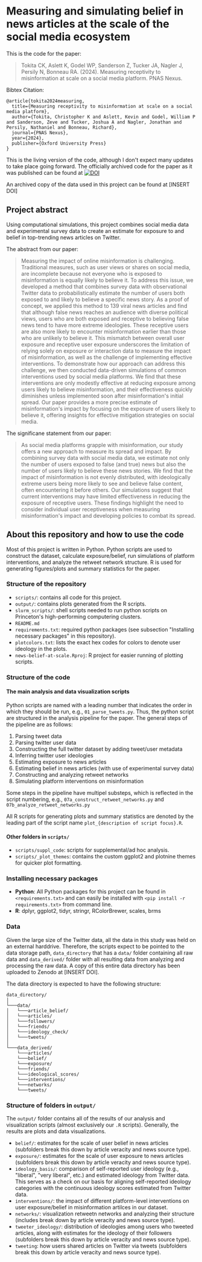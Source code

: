 # Measuring and simulating belief in news articles at the scale of the social media ecosystem

This is the code for the paper:
> Tokita CK, Aslett K, Godel WP, Sanderson Z, Tucker JA, Nagler J, Persily N, Bonneau RA. (2024). Measuring receptivity to misinformation at scale on a social media platform. PNAS Nexus.

Bibtex Citation:
```
@article{tokita2024measuring,
  title={Measuring receptivity to misinformation at scale on a social media platform},
  author={Tokita, Christopher K and Aslett, Kevin and Godel, William P and Sanderson, Zeve and Tucker, Joshua A and Nagler, Jonathan and Persily, Nathaniel and Bonneau, Richard},
  journal={PNAS Nexus},
  year={2024},
  publisher={Oxford University Press}
}
 ```
This is the living version of the code, although I don't expect many updates to take place going forward. The officially archived code for the paper as it was published can be found at [![DOI](https://zenodo.org/badge/251651379.svg)](https://zenodo.org/doi/10.5281/zenodo.13777145)

An archived copy of the data used in this project can be found at [INSERT DOI]

## Project abstract
Using computational simulations, this project combines social media data and experimental survey data to create an estimate for exposure to and belief in top-trending news articles on Twitter.

The abstract from our paper:
> Measuring the impact of online misinformation is challenging. Traditional measures, such as user views or shares on social media, are incomplete because not everyone who is exposed to misinformation is equally likely to believe it. To address this issue, we developed a method that combines survey data with observational Twitter data to probabilistically estimate the number of users both exposed to and likely to believe a specific news story. As a proof of concept, we applied this method to 139 viral news articles and find that although false news reaches an audience with diverse political views, users who are both exposed and receptive to believing false news tend to have more extreme ideologies. These receptive users are also more likely to encounter misinformation earlier than those who are unlikely to believe it. This mismatch between overall user exposure and receptive user exposure underscores the limitation of relying solely on exposure or interaction data to measure the impact of misinformation, as well as the challenge of implementing effective interventions. To demonstrate how our approach can address this challenge, we then conducted data-driven simulations of common interventions used by social media platforms. We find that these interventions are only modestly effective at reducing exposure among users likely to believe misinformation, and their effectiveness quickly diminishes unless implemented soon after misinformation's initial spread. Our paper provides a more precise estimate of misinformation's impact by focusing on the exposure of users likely to believe it, offering insights for effective mitigation strategies on social media.

The significane statement from our paper:
> As social media platforms grapple with misinformation, our study offers a new approach to measure its spread and impact. By combining survey data with social media data, we estimate not only the number of users exposed to false (and true) news but also the number of users likely to believe these news stories. We find that the impact of misinformation is not evenly distributed, with ideologically extreme users being more likely to see and believe false content, often encountering it before others. Our simulations suggest that current interventions may have limited effectiveness in reducing the exposure of receptive users. These findings highlight the need to consider individual user receptiveness when measuring misinformation's impact and developing policies to combat its spread.

## About this repository and how to use the code
Most of this project is written in Python. Python scripts are used to construct the dataset, calculate exposure/belief, run simulations of platform interventions, and analyze the retweet network structure. R is used for generating figures/plots and summary statistics for the paper.

### Structure of the repository
* `scripts/`: contains all code for this project.
* `output/`: contains plots generated from the R scripts.
* `slurm_scripts/`: shell scripts needed to run python scripts on Princeton's high-performing computering clusters.
* `README.md`
* `requirements.txt`: required python packages (see subsection "Installing necessary packages" in this repository).
* `plotcolors.txt`: lists the exact hex codes for colors to denote user ideology in the plots.
* `news-belief-at-scale.Rproj`: R project for easier running of plotting scripts.

### Structure of the code

#### The main analysis and data visualization scripts
Python scripts are named with a leading number that indicates the order in which they should be run, e.g., `01_parse_tweets.py`. Thus, the python script are structured in the analysis pipeline for the paper. The general steps of the pipeline are as follows:

1. Parsing tweet data
2. Parsing twitter user data
3. Constructing the full twitter dataset by adding tweet/user metadata
4. Inferring twitter user ideologies
5. Estimating exposure to news articles
6. Estimating belief in news articles (with use of experimental survey data)
7. Constructing and analyzing retweet networks
8. Simulating platform interventions on misinformation

Some steps in the pipeline have multipel substeps, which is reflected in the script numbering, e.g., `07a_construct_retweet_networks.py` and `07b_analyze_retweet_networks.py`

All R scripts for generating plots and summary statistics are denoted by the leading part of the script name `plot_{description of script focus}.R`.

#### Other folders in `scripts/`
* `scripts/suppl_code`: scripts for supplemental/ad hoc analysis.
* `scripts/_plot_themes`: contains the custom ggplot2 and plotnine themes for quicker plot formatting.

### Installing necessary packages
* **Python**: All Python packages for this project can be found in `<requirements.txt>` and can easily be installed with `<pip install -r requirements.txt>` from command line.
* **R**: dplyr, ggplot2, tidyr, stringr, RColorBrewer, scales, brms

### Data
Given the large size of the Twitter data, all the data in this study was held on an external harddrive. Therefore, the scripts expect to be pointed to the data storage path, `data_directory` that has a `data/` folder containing all raw data and `data_derived/` folder with all resulting data from analyzing and processing the raw data. A copy of this entire data directory has been uploaded to Zenodo at [INSERT DOI].

The data directory is expected to have the following structure:

```
data_directory/
│
└───data/
│   └───article_belief/
│   └───articles/
│   └───followers/
│   └───friends/
│   └───ideology_check/
│   └───tweets/
│   
└───data_derived/
    └───articles/
    └───belief/
    └───exposure/
    └───friends/
    └───ideological_scores/
    └───interventions/
    └───networks/
    └───tweets/
```


### Structure of folders in `output/`
The `output/` folder contains all of the results of our analysis and visualization scripts (almost exclusively our `.R` scripts). Generally, the results are plots and data visualizations.

* `belief/`: estimates for the scale of user belief in news articles (subfolders break this down by article veracity and news source type).
* `exposure/`: estimates for the scale of user exposure to news articles (subfolders break this down by article veracity and news source type).
* `ideology_basis/`: comparison of self-reported user ideology (e.g., "liberal", "very liberal", etc.) and estimated ideology from Twitter data. This serves as a check on our basis for aligning self-reported ideology categories with the continuous ideology scores estimated from Twitter data.
* `interventions/`: the impact of different platform-level interventions on user exposure/belief in misinformation artilces in our dataset.
* `networks/`: visualization retweetn networks and analyzing their structure (includes break down by article veracity and news source type).
* `tweeter_ideology/`: distribution of ideologies among users who tweeted articles, along with estimates for the ideology of their followers (subfolders break this down by article veracity and news source type).
* `tweeting`: how users shared articles on Twitter via tweets (subfolders break this down by article veracity and news source type).
